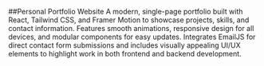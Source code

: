 ##Personal Portfolio Website
A modern, single-page portfolio built with React, Tailwind CSS, and Framer Motion to showcase projects, skills, and contact information. Features smooth animations, responsive design for all devices, and modular components for easy updates. Integrates EmailJS for direct contact form submissions and includes visually appealing UI/UX elements to highlight work in both frontend and backend development.
